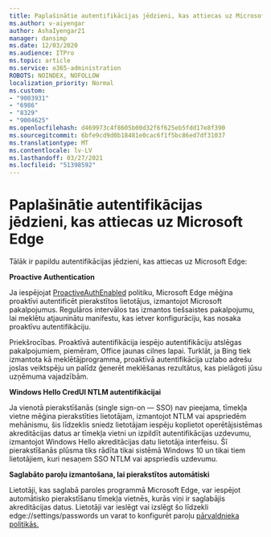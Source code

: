 ```yaml
---
title: Paplašinātie autentifikācijas jēdzieni, kas attiecas uz Microsoft Edge
ms.author: v-aiyengar
author: AshaIyengar21
manager: dansimp
ms.date: 12/03/2020
ms.audience: ITPro
ms.topic: article
ms.service: o365-administration
ROBOTS: NOINDEX, NOFOLLOW
localization_priority: Normal
ms.custom:
- "9003931"
- "6986"
- "8329"
- "9004625"
ms.openlocfilehash: d469973c4f8605b00d32f6f625eb5fdd17e8f390
ms.sourcegitcommit: 6bfe9cd9d0b18481e0cac6f1f5bc86ed7df31037
ms.translationtype: MT
ms.contentlocale: lv-LV
ms.lasthandoff: 03/27/2021
ms.locfileid: "51398592"
---
```

# <a name="advanced-authentication-concepts-applicable-to-microsoft-edge"></a>Paplašinātie autentifikācijas jēdzieni, kas attiecas uz Microsoft Edge

Tālāk ir papildu autentifikācijas jēdzieni, kas attiecas uz Microsoft Edge:

**Proactive Authentication**

Ja iespējojat [ProactiveAuthEnabled](https://go.microsoft.com/fwlink/?linkid=2134621) politiku, Microsoft Edge mēģina proaktīvi autentificēt pierakstītos lietotājus, izmantojot Microsoft pakalpojumus. Regulāros intervālos tas izmantos tiešsaistes pakalpojumu, lai meklētu atjauninātu manifestu, kas ietver konfigurāciju, kas nosaka proaktīvu autentifikāciju.

Priekšrocības. Proaktīvā autentifikācija iespējo autentifikāciju atslēgas pakalpojumiem, piemēram, Office jaunas cilnes lapai. Turklāt, ja Bing tiek izmantota kā meklētājprogramma, proaktīvā autentifikācija uzlabo adrešu joslas veiktspēju un palīdz ģenerēt meklēšanas rezultātus, kas pielāgoti jūsu uzņēmuma vajadzībām.

**Windows Hello CredUI NTLM autentifikācijai**

Ja vienotā pierakstīšanās (single sign-on — SSO) nav pieejama, tīmekļa vietne mēģina pierakstīties lietotājam, izmantojot NTLM vai apspriedēm mehānismu, šis līdzeklis sniedz lietotājam iespēju koplietot operētājsistēmas akreditācijas datus ar tīmekļa vietni un izpildīt autentifikācijas uzdevumu, izmantojot Windows Hello akreditācijas datu lietotāja interfeisu. Šī pierakstīšanās plūsma tiks rādīta tikai sistēmā Windows 10 un tikai tiem lietotājiem, kuri nesaņem SSO NTLM vai apspriedīs uzdevumu.

**Saglabāto paroļu izmantošana, lai pierakstītos automātiski**

Lietotāji, kas saglabā paroles programmā Microsoft Edge, var iespējot automātisko pierakstīšanu tīmekļa vietnēs, kurās viņi ir saglabājis akreditācijas datus. Lietotāji var ieslēgt vai izslēgt šo līdzekli edge://settings/passwords un varat to konfigurēt paroļu [pārvaldnieka politikās.](https://go.microsoft.com/fwlink/?linkid=2134622)
